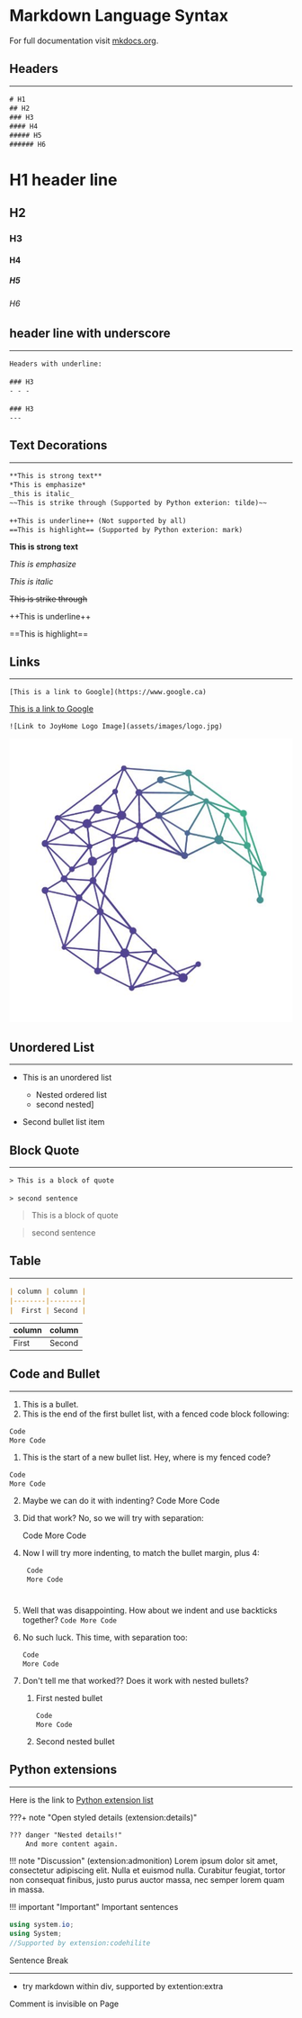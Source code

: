 # Markdown Language Syntax

For full documentation visit [mkdocs.org](https://mkdocs.org).

## Headers
----------

```
# H1
## H2
### H3
#### H4
##### H5
###### H6
```

# H1 header line
## H2
### H3
#### H4
##### H5
###### H6

## header line with underscore

- - -


```
Headers with underline:

### H3
- - -

### H3
---
```

## Text Decorations
- - -

```
**This is strong text**
*This is emphasize*
_this is italic_
~~This is strike through (Supported by Python exterion: tilde)~~

++This is underline++ (Not supported by all)
==This is highlight== (Supported by Python exterion: mark)
```

**This is strong text**

*This is emphasize*

_This is italic_

~~This is strike through~~

++This is underline++

==This is highlight==

## Links
----
```
[This is a link to Google](https://www.google.ca)
```
[This is a link to Google](https://www.google.ca)

```language
![Link to JoyHome Logo Image](assets/images/logo.jpg)
```
![JoyHome Logo](assets/images/logo.jpg)


## Unordered List

- - -

* This is an unordered list

	* Nested ordered list
	* second nested]

* Second bullet list item

## Block Quote
---

```
> This is a block of quote

> second sentence
```

> This is a block of quote

> second sentence

## Table
---
```Markdown
| column | column |
|--------|--------|
|  First | Second |
```

| column | column |
|--------|--------|
|  First | Second |

## Code and Bullet
- - -

1. This is a bullet.
2. This is the end of the first bullet list, with a fenced code block following:

```
Code
More Code
```

1. This is the start of a new bullet list. Hey, where is my fenced code?
```
Code
More Code
```

2. Maybe we can do it with indenting?
	Code
    More Code
3. Did that work? No, so we will try with separation:

    Code
    More Code

4. Now I will try more indenting, to match the bullet margin, plus 4:

		Code
		More Code
# 
5.  Well that was disappointing. How about we indent and use backticks together?
		```
        Code
        More Code
        ```
6. No such luck. This time, with separation too:

    ```
    Code
    More Code
    ```

7. Don't tell me that worked?? Does it work with nested bullets?

   	1. First nested bullet

        ```
        Code
        More Code
        ```

	2. Second nested bullet




## Python extensions
---
Here is the link to [Python extension list](https://facelessuser.github.io/pymdown-extensions/)

???+ note "Open styled details (extension:details)"

    ??? danger "Nested details!"
        And more content again.

!!! note "Discussion"
    (extension:admonition)
    Lorem ipsum dolor sit amet, consectetur adipiscing elit. Nulla et euismod
    nulla. Curabitur feugiat, tortor non consequat finibus, justo purus auctor
    massa, nec semper lorem quam in massa.


!!! important "Important"
    Important sentences

``` C# hl_lines="1 3"
using system.io;
using System;
//Supported by extension:codehilite

```


Sentence Break
_ _ _

<div markdown="1">

* try markdown within div, supported by extention:extra

</div>

Comment is invisible on Page
<!--This is a comment-->

